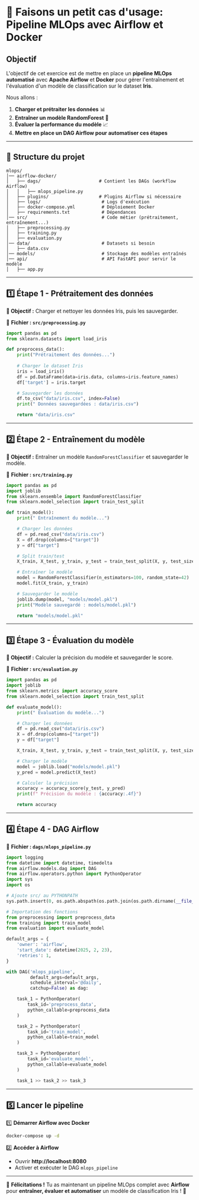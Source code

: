 # 📌 Faisons un petit cas d'usage: Pipeline MLOps avec Airflow et Docker

## **Objectif**
L'objectif de cet exercice est de mettre en place un **pipeline MLOps automatisé** avec **Apache Airflow** et **Docker** pour gérer l'entraînement et l'évaluation d'un modèle de classification sur le dataset **Iris**.

Nous allons :
1. **Charger et prétraiter les données** 📊
2. **Entraîner un modèle RandomForest** 🎯
3. **Évaluer la performance du modèle** 📈
4. **Mettre en place un DAG Airflow pour automatiser ces étapes**

---

## 📂 **Structure du projet**

```plaintext
mlops/
│── airflow-docker/
│   ├── dags/                      # Contient les DAGs (workflow Airflow)
│   │   ├── mlops_pipeline.py
│   ├── plugins/                   # Plugins Airflow si nécessaire
│   ├── logs/                       # Logs d'exécution
│   ├── docker-compose.yml          # Déploiement Docker
│   ├── requirements.txt            # Dépendances
│── src/                            # Code métier (prétraitement, entraînement...)
│   ├── preprocessing.py
│   ├── training.py
│   ├── evaluation.py
│── data/                           # Datasets si besoin
│   ├── data.csv
│── models/                         # Stockage des modèles entraînés
│── api/                            # API FastAPI pour servir le modèle
│   ├── app.py
```

---

## **1️⃣ Étape 1 - Prétraitement des données**
**📌 Objectif :** Charger et nettoyer les données Iris, puis les sauvegarder.

📍 **Fichier : `src/preprocessing.py`**
```python
import pandas as pd
from sklearn.datasets import load_iris

def preprocess_data():
    print("Prétraitement des données...")
    
    # Charger le dataset Iris
    iris = load_iris()
    df = pd.DataFrame(data=iris.data, columns=iris.feature_names)
    df['target'] = iris.target

    # Sauvegarder les données
    df.to_csv("data/iris.csv", index=False)
    print(" Données sauvegardées : data/iris.csv")

    return "data/iris.csv"
```

---

## **2️⃣ Étape 2 - Entraînement du modèle**
**📌 Objectif :** Entraîner un modèle `RandomForestClassifier` et sauvegarder le modèle.

📍 **Fichier : `src/training.py`**
```python
import pandas as pd
import joblib
from sklearn.ensemble import RandomForestClassifier
from sklearn.model_selection import train_test_split

def train_model():
    print(" Entraînement du modèle...")

    # Charger les données
    df = pd.read_csv("data/iris.csv")
    X = df.drop(columns=["target"])
    y = df["target"]

    # Split train/test
    X_train, X_test, y_train, y_test = train_test_split(X, y, test_size=0.2, random_state=42)

    # Entraîner le modèle
    model = RandomForestClassifier(n_estimators=100, random_state=42)
    model.fit(X_train, y_train)

    # Sauvegarder le modèle
    joblib.dump(model, "models/model.pkl")
    print("Modèle sauvegardé : models/model.pkl")

    return "models/model.pkl"
```

---

## **3️⃣ Étape 3 - Évaluation du modèle**
**📌 Objectif :** Calculer la précision du modèle et sauvegarder le score.

📍 **Fichier : `src/evaluation.py`**
```python
import pandas as pd
import joblib
from sklearn.metrics import accuracy_score
from sklearn.model_selection import train_test_split

def evaluate_model():
    print(" Évaluation du modèle...")

    # Charger les données
    df = pd.read_csv("data/iris.csv")
    X = df.drop(columns=["target"])
    y = df["target"]

    X_train, X_test, y_train, y_test = train_test_split(X, y, test_size=0.2, random_state=42)

    # Charger le modèle
    model = joblib.load("models/model.pkl")
    y_pred = model.predict(X_test)

    # Calculer la précision
    accuracy = accuracy_score(y_test, y_pred)
    print(f" Précision du modèle : {accuracy:.4f}")

    return accuracy
```

---

## **4️⃣ Étape 4 - DAG Airflow**
📍 **Fichier : `dags/mlops_pipeline.py`**
```python
import logging
from datetime import datetime, timedelta
from airflow.models.dag import DAG
from airflow.operators.python import PythonOperator
import sys
import os

# Ajoute src/ au PYTHONPATH
sys.path.insert(0, os.path.abspath(os.path.join(os.path.dirname(__file__), '../src')))

# Importation des fonctions
from preprocessing import preprocess_data
from training import train_model
from evaluation import evaluate_model

default_args = {
    'owner': 'airflow',
    'start_date': datetime(2025, 2, 23),
    'retries': 1,
}

with DAG('mlops_pipeline',
         default_args=default_args,
         schedule_interval='@daily',
         catchup=False) as dag:

    task_1 = PythonOperator(
        task_id='preprocess_data',
        python_callable=preprocess_data
    )

    task_2 = PythonOperator(
        task_id='train_model',
        python_callable=train_model
    )

    task_3 = PythonOperator(
        task_id='evaluate_model',
        python_callable=evaluate_model
    )

    task_1 >> task_2 >> task_3
```

---

## **5️⃣ Lancer le pipeline**
1️⃣ **Démarrer Airflow avec Docker**
```sh
docker-compose up -d
```

2️⃣ **Accéder à Airflow**
- Ouvrir **http://localhost:8080**
- Activer et exécuter le DAG `mlops_pipeline`

---

🎯 **Félicitations !** Tu as maintenant un pipeline MLOps complet avec **Airflow** pour **entraîner, évaluer et automatiser** un modèle de classification Iris ! 🚀
